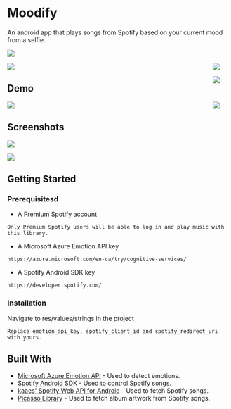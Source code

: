 # Moodify

An android app that plays songs from Spotify based on your current mood from a selfie.

![](https://github.com/joshvocal/Moodify/blob/master/screenshots/screenshot_4.png)

<img src="https://github.com/joshvocal/Moodify/blob/master/screenshots/screenshot_1.png" align="right" hspace="20">


![](https://github.com/joshvocal/Moodify/blob/master/screenshots/screenshot_2.png)

<img src="https://github.com/joshvocal/Moodify/blob/master/screenshots/screenshot_1.png" align="right" hspace="20">



## Demo

<img src="https://github.com/joshvocal/Moodify/blob/master/screenshots/happiness.gif" align="right" hspace="20">

![](https://github.com/joshvocal/Moodify/blob/master/screenshots/sadness.gif)

## Screenshots

![](https://github.com/joshvocal/Moodify/blob/master/screenshots/screenshot_2.png)

![](https://github.com/joshvocal/Moodify/blob/master/screenshots/screenshot_3.png)


## Getting Started

### Prerequisitesd

* A Premium Spotify account

```
Only Premium Spotify users will be able to log in and play music with this library.
```

* A Microsoft Azure Emotion API key

```
https://azure.microsoft.com/en-ca/try/cognitive-services/
```

* A Spotify Android SDK key

```
https://developer.spotify.com/
```

### Installation

Navigate to res/values/strings in the project

```
Replace emotion_api_key, spotify_client_id and spotify_redirect_uri with yours.
```


## Built With

* [Microsoft Azure Emotion API](https://azure.microsoft.com/en-us/services/cognitive-services/emotion/) - Used to detect emotions.
* [Spotify Android SDK](https://github.com/spotify/android-sdk) - Used to control Spotify songs.
* [kaaes' Spotify Web API for Android](https://github.com/kaaes/spotify-web-api-android) - Used to fetch Spotify songs.
* [Picasso Library](https://square.github.io/picasso/) - Used to fetch album artwork from Spotify songs.


